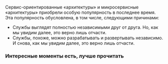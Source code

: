 Сервис-ориентированные «архитектуры» и микросервисные «архитектуры» приобрели особую популярность в последнее время. Эта популярность обусловлена, в том числе, следующими причинами:
- Службы выглядят полностью независимыми друг от друга. Но, как мы увидим далее, это верно лишь отчасти.
- Службы, похоже, можно разрабатывать и развертывать независимо. И снова, как мы увидим далее, это верно лишь отчасти.

### Интересные моменты есть, лучше прочитать